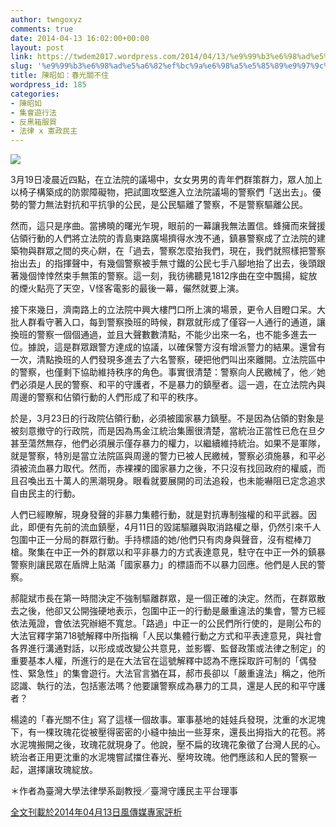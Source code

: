 ```yaml
---
author: twngoxyz
comments: true
date: 2014-04-13 16:02:00+00:00
layout: post
link: https://twdem2017.wordpress.com/2014/04/13/%e9%99%b3%e6%98%ad%e5%a6%82%ef%bc%9a%e6%98%a5%e5%85%89%e9%97%9c%e4%b8%8d%e4%bd%8f/
slug: '%e9%99%b3%e6%98%ad%e5%a6%82%ef%bc%9a%e6%98%a5%e5%85%89%e9%97%9c%e4%b8%8d%e4%bd%8f'
title: 陳昭如：春光關不住
wordpress_id: 185
categories:
- 陳昭如
- 集會遊行法
- 反黑箱服貿
- 法律 x 憲政民主
---
```


[![](https://twdem2017.files.wordpress.com/2014/04/e5b25-25689_1304923026534_591454_n.jpg)](https://twdem2017.files.wordpress.com/2014/04/e5b25-25689_1304923026534_591454_n.jpg)

  
3月19日凌晨近四點，在立法院的議場中，女女男男的青年們群策群力，眾人加上以椅子構築成的防禦障礙物，把試圖攻堅進入立法院議場的警察們「送出去」。優勢的警力無法對抗和平抗爭的公民，是公民驅離了警察，不是警察驅離公民。

  


然而，這只是序曲。當拂曉的曙光乍現，眼前的一幕讓我無法置信。蜂擁而來聲援佔領行動的人們將立法院的青島東路廣場擠得水洩不通，鎮暴警察成了立法院的建築物與群眾之間的夾心餅，在「過去，警察怎麼抬我們，現在，我們就照樣把警察抬出去」的指揮聲中，有幾個警察被手無寸鐵的公民七手八腳地抬了出去，後頭跟著幾個悻悻然束手無策的警察。這一刻，我彷彿聽見1812序曲在空中飄揚，綻放的煙火點亮了天空，V怪客電影的最後一幕，儼然就要上演。

  


接下來幾日，濟南路上的立法院中興大樓門口所上演的場景，更令人目瞪口呆。大批人群看守著入口，每到警察換班的時候，群眾就形成了僅容一人通行的通道，讓換班的警察一個個通過，並且大聲數數清點，不能少出來一名，也不能多進去一位。據說，這是群眾跟警方達成的協議，以確保警方沒有增派警力的結果。還曾有一次，清點換班的人們發現多進去了六名警察，硬把他們叫出來離開。立法院區中的警察，也僅剩下協助維持秩序的角色。事實很清楚：警察向人民繳械了，他／她們必須是人民的警察、和平的守護者，不是暴力的鎮壓者。這一週，在立法院內與周邊的警察和佔領行動的人們形成了和平的秩序。

  


於是，3月23日的行政院佔領行動，必須被國家暴力鎮壓。不是因為佔領的對象是被刻意撤守的行政院，而是因為馬金江統治集團很清楚，當統治正當性已危在旦夕甚至蕩然無存，他們必須展示僅存暴力的權力，以繼續維持統治。如果不是軍隊，就是警察，特別是當立法院區與周邊的警力已被人民繳械，警察必須施暴，和平必須被流血暴力取代。然而，赤裸裸的國家暴力之後，不只沒有找回政府的權威，而且召喚出五十萬人的黑潮現身。眼看就要展開的司法追殺，也未能嚇阻已定念追求自由民主的行動。

  


人們已經瞭解，現身發聲的非暴力集體行動，就是對抗專制強權的和平武器。因此，即便有先前的流血鎮壓，4月11日的毀諾驅離與取消路權之舉，仍然引來千人包圍中正一分局的群眾行動。手持標語的她/他們只有肉身與聲音，沒有棍棒刀槍。聚集在中正一外的群眾以和平非暴力的方式表達意見，駐守在中正一外的鎮暴警察則讓民眾在盾牌上貼滿「國家暴力」的標語而不以暴力回應。他們是人民的警察。

  


郝龍斌市長在第一時間決定不強制驅離群眾，是一個正確的決定。然而，在群眾散去之後，他卻又公開強硬地表示，包圍中正一的行動是嚴重違法的集會，警方已經依法蒐證，會依法究辦絕不寬怠。「路過」中正一的公民們所行使的，是剛公布的大法官釋字第718號解釋中所指稱「人民以集體行動之方式和平表達意見，與社會各界進行溝通對話，以形成或改變公共意見，並影響、監督政策或法律之制定」的重要基本人權，所進行的是在大法官在這號解釋中認為不應採取許可制的「偶發性、緊急性」的集會遊行。大法官言猶在耳，郝市長卻以「嚴重違法」稱之，他所認識、執行的法，包括憲法嗎？他要讓警察成為暴力的工具，還是人民的和平守護者？

  


楊逵的「春光關不住」寫了這樣一個故事。軍事基地的娃娃兵發現，沈重的水泥塊下，有一棵玫瑰花從被壓得密密的小縫中抽出一些芽來，還長出拇指大的花苞。將水泥塊搬開之後，玫瑰花就現身了。他說，壓不扁的玫瑰花象徵了台灣人民的心。統治者正用更沈重的水泥塊嘗試擋住春光、壓垮玫瑰。他們應該和人民的警察一起，選擇讓玫瑰綻放。

  


  


＊作者為臺灣大學法律學系副教授／臺灣守護民主平台理事

[全文刊載於2014年04月13](http://www.stormmediagroup.com/opencms/review/detail/a17918e2-c2af-11e3-896c-ef2804cba5a1/?uuid=a17918e2-c2af-11e3-896c-ef2804cba5a1#ixzz2ymWJXcAA)[日風傳媒專家評析](http://www.stormmediagroup.com/opencms/review/detail/a17918e2-c2af-11e3-896c-ef2804cba5a1/?uuid=a17918e2-c2af-11e3-896c-ef2804cba5a1#ixzz2ymWJXcAA)
